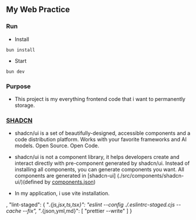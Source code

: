 ## My Web Practice

### Run

- Install

```shell
bun install
```

- Start

```shell
bun dev
```

### Purpose

- This project is my everything frontend code that i want to permanently storage.

### [SHADCN](https://ui.shadcn.com/docs)

- shadcn/ui is a set of beautifully-designed, accessible components and a code distribution platform. Works with your favorite frameworks and AI models. Open Source. Open Code.

- shadcn/ui is not a component library, it helps developers create and interact directly with pre-component generated by shadcn/ui. Instead of installing all components, you can generate components you want. All components are generated in [shadcn-ui] (./src/components/shadcn-ui/)(defined by [components.json](./components.json))

- In my application, i use vite installation.

,
"lint-staged": {
"_.{js,jsx,ts,tsx}": "eslint --config ./.eslintrc-staged.cjs --cache --fix",
"_.{json,yml,md}": [
"prettier --write"
]
}
